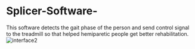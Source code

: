 # Splicer-Software-
This software detects the gait phase of the person and send control signal to the treadmill so that helped hemiparetic people get better rehabilitation.
![interface2](https://raw.githubusercontent.com/scao7/Splicer-Software-/main/images/interface2.png)
